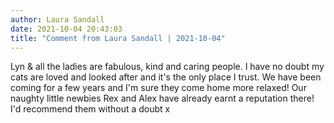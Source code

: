 ```yaml
---
author: Laura Sandall
date: 2021-10-04 20:43:03
title: "Comment from Laura Sandall | 2021-10-04"
---
```

Lyn & all the ladies are fabulous, kind and caring people.  I have no doubt my cats are loved and looked after and it's the only place I trust.  We have been coming for a few years and I'm sure they come home more relaxed!  Our naughty little newbies Rex and Alex have already earnt a reputation there!  I'd recommend them without a doubt x

